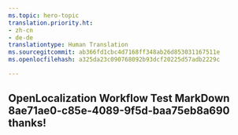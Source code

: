 ```yaml
---
ms.topic: hero-topic
translation.priority.ht:
- zh-cn
- de-de
translationtype: Human Translation
ms.sourcegitcommit: ab366fd1cbc4d7168ff348ab26d853031167511e
ms.openlocfilehash: a325da23c090768092b93dcf20225d57adb2229c

---
```

## OpenLocalization Workflow Test MarkDown 8ae71ae0-c85e-4089-9f5d-baa75eb8a690 thanks!



<!--HONumber=Jul16_HO4-->


